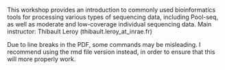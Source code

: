 This workshop provides an introduction to commonly used bioinformatics tools for processing various types of sequencing data, including Pool-seq, as well as moderate and low-coverage individual sequencing data.
Main instructor: Thibault Leroy (thibault.leroy_at_inrae.fr)

Due to line breaks in the PDF, some commands may be misleading. I recommend using the rmd file version instead, in order to ensure that this will more properly work.

